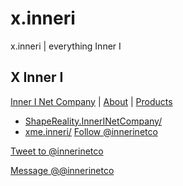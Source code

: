 # x.inneri
x.inneri | everything Inner I 

## X Inner I
[Inner I Net Company](https://innerinetcompany.com) | [About](https://innerinetcompany.com/about/) | [Products](https://innerinetcompany.com/products/)
- [ShapeReality.InnerINetCompany/](http://shapereality.innerinetcompany.hns.to/)
- [xme.inneri/](http://xme.inneri.hns.to/)
<a href="https://twitter.com/innerinetco?ref_src=twsrc%5Etfw" class="twitter-follow-button" data-show-count="false">Follow @innerinetco</a><script async src="https://platform.twitter.com/widgets.js" charset="utf-8"></script>

<a href="https://twitter.com/intent/tweet?screen_name=innerinetco&ref_src=twsrc%5Etfw" class="twitter-mention-button" data-show-count="false">Tweet to @innerinetco</a><script async src="https://platform.twitter.com/widgets.js" charset="utf-8"></script>

<a href="https://twitter.com/messages/compose?recipient_id=&ref_src=twsrc%5Etfw" class="twitter-dm-button" data-screen-name="@innerinetco" data-show-count="false">Message @@innerinetco</a><script async src="https://platform.twitter.com/widgets.js" charset="utf-8"></script>
